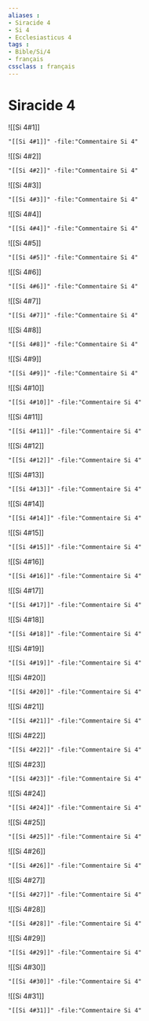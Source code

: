 ```yaml
---
aliases : 
- Siracide 4
- Si 4
- Ecclesiasticus 4
tags : 
- Bible/Si/4
- français
cssclass : français
---
```


# Siracide 4

![[Si 4#1]]

```query
"[[Si 4#1]]" -file:"Commentaire Si 4"
```

![[Si 4#2]]

```query
"[[Si 4#2]]" -file:"Commentaire Si 4"
```

![[Si 4#3]]

```query
"[[Si 4#3]]" -file:"Commentaire Si 4"
```

![[Si 4#4]]

```query
"[[Si 4#4]]" -file:"Commentaire Si 4"
```

![[Si 4#5]]

```query
"[[Si 4#5]]" -file:"Commentaire Si 4"
```

![[Si 4#6]]

```query
"[[Si 4#6]]" -file:"Commentaire Si 4"
```

![[Si 4#7]]

```query
"[[Si 4#7]]" -file:"Commentaire Si 4"
```

![[Si 4#8]]

```query
"[[Si 4#8]]" -file:"Commentaire Si 4"
```

![[Si 4#9]]

```query
"[[Si 4#9]]" -file:"Commentaire Si 4"
```

![[Si 4#10]]

```query
"[[Si 4#10]]" -file:"Commentaire Si 4"
```

![[Si 4#11]]

```query
"[[Si 4#11]]" -file:"Commentaire Si 4"
```

![[Si 4#12]]

```query
"[[Si 4#12]]" -file:"Commentaire Si 4"
```

![[Si 4#13]]

```query
"[[Si 4#13]]" -file:"Commentaire Si 4"
```

![[Si 4#14]]

```query
"[[Si 4#14]]" -file:"Commentaire Si 4"
```

![[Si 4#15]]

```query
"[[Si 4#15]]" -file:"Commentaire Si 4"
```

![[Si 4#16]]

```query
"[[Si 4#16]]" -file:"Commentaire Si 4"
```

![[Si 4#17]]

```query
"[[Si 4#17]]" -file:"Commentaire Si 4"
```

![[Si 4#18]]

```query
"[[Si 4#18]]" -file:"Commentaire Si 4"
```

![[Si 4#19]]

```query
"[[Si 4#19]]" -file:"Commentaire Si 4"
```

![[Si 4#20]]

```query
"[[Si 4#20]]" -file:"Commentaire Si 4"
```

![[Si 4#21]]

```query
"[[Si 4#21]]" -file:"Commentaire Si 4"
```

![[Si 4#22]]

```query
"[[Si 4#22]]" -file:"Commentaire Si 4"
```

![[Si 4#23]]

```query
"[[Si 4#23]]" -file:"Commentaire Si 4"
```

![[Si 4#24]]

```query
"[[Si 4#24]]" -file:"Commentaire Si 4"
```

![[Si 4#25]]

```query
"[[Si 4#25]]" -file:"Commentaire Si 4"
```

![[Si 4#26]]

```query
"[[Si 4#26]]" -file:"Commentaire Si 4"
```

![[Si 4#27]]

```query
"[[Si 4#27]]" -file:"Commentaire Si 4"
```

![[Si 4#28]]

```query
"[[Si 4#28]]" -file:"Commentaire Si 4"
```

![[Si 4#29]]

```query
"[[Si 4#29]]" -file:"Commentaire Si 4"
```

![[Si 4#30]]

```query
"[[Si 4#30]]" -file:"Commentaire Si 4"
```

![[Si 4#31]]

```query
"[[Si 4#31]]" -file:"Commentaire Si 4"
```

